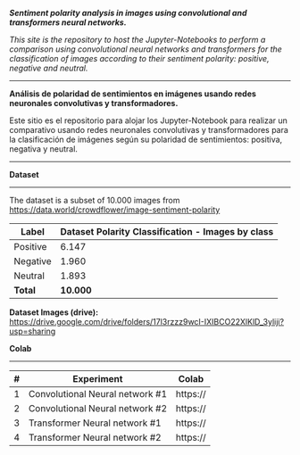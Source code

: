 **_Sentiment polarity analysis in images using convolutional and transformers neural networks._**

_This site is the repository to host the Jupyter-Notebooks to perform a comparison using convolutional neural networks and transformers for the classification of images according to their sentiment polarity: positive, negative and neutral._


***

**Análisis de polaridad de sentimientos en imágenes usando redes neuronales convolutivas y transformadores.**

Este sitio es el repositorio para alojar los Jupyter-Notebook para realizar un comparativo usando redes neuronales convolutivas y transformadores para la clasificación de imágenes según su polaridad de sentimientos: positiva, negativa y neutral.

***

**Dataset**
***

The dataset is a subset of 10.000 images from https://data.world/crowdflower/image-sentiment-polarity
  
| Label         | Dataset Polarity Classification - Images by class   |
|---------------|-----------------------------------------------------|
| Positive      | 6.147                                                |
| Negative      | 1.960                                                |
| Neutral       | 1.893                                                |
| **Total**     | **10.000**                                           |

**Dataset Images (drive):** https://drive.google.com/drive/folders/17l3rzzz9wcI-IXIBCO22XlKlD_3yliji?usp=sharing

**Colab**
***

| # | Experiment                      | Colab    |
|---|---------------------------------|----------|
| 1 | Convolutional Neural network #1 | https:// |
| 2 | Convolutional Neural network #2 | https:// |
| 3 | Transformer Neural network #1   | https:// |
| 4 | Transformer Neural network #2   | https:// |
